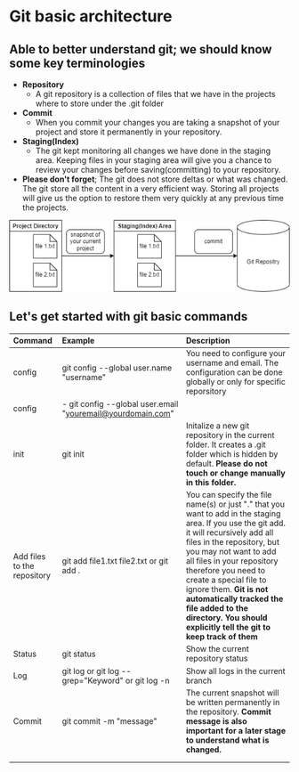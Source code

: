 # Git basic architecture

## Able to better understand git; we should know some key terminologies

- **Repository**
  - A git repository is a collection of files that we have in the projects where to store under the .git folder
- **Commit**
  - When you commit your changes you are taking a snapshot of your project and store it permanently in your repository.
- **Staging(Index)**
  - The git kept monitoring all changes we have done in the staging area. Keeping files in your staging area will give you a chance to review your changes before saving(committing) to your repository.
- **Please don't forget**; The git does not store deltas or what was changed. The git store all the content in a very efficient way. Storing all projects will give us the option to restore them very quickly at any previous time the projects.

![Git workflow](/git-workflow.png)

## Let's get started with git basic commands

|Command| Example  |  Description |
|:---|:---|:---|
|config | git config --global user.name "username" | You need to configure your username and email. The configuration can be done globally or only for specific reporsitory|
|config | - git config --global user.email "youremail@yourdomain.com" ||
|init   | git init  | Initalize a new git repository in the current folder. It creates a .git folder which is hidden by default. **Please do not touch or change manually in this folder.** |
| Add files to the repository  | git add file1.txt file2.txt or git add .  | You can specify the file name(s) or just "." that you want to add in the staging area. If you use the git add. it will recursively add all files in the repository, but you may not want to add all files in your repository therefore you need to create a special file to ignore them. **Git is not automatically tracked the file added to the directory. You should explicitly tell the git to keep track of them** |
| Status  | git status  | Show the current repository status  |
| Log  |  git log or git log --grep="Keyword" or git log -n  |  Show all logs in the current branch|
| Commit  | git commit -m "message"  | The current snapshot will be written permanently in the repository. **Commit message is also important for a later stage to understand what is changed.**  |
|   |   |   |
|   |   |   |
